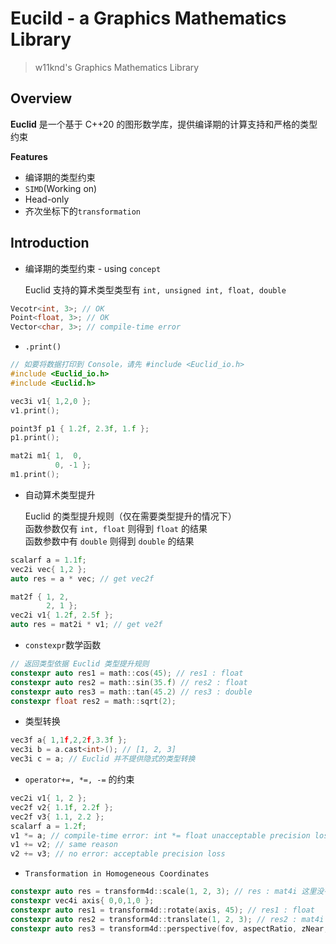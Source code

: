# Eucild - a Graphics Mathematics Library
> w11knd's Graphics Mathematics Library

## Overview
**Euclid** 是一个基于 C++20 的图形数学库，提供编译期的计算支持和严格的类型约束

**Features**
- 编译期的类型约束
- ```SIMD```(Working on)
- Head-only
- 齐次坐标下的```transformation```

## Introduction
- 编译期的类型约束 - using ```concept```
    
    Euclid 支持的算术类型类型有 ```int, unsigned int, float, double```
```c++
Vecotr<int, 3>; // OK
Point<float, 3>; // OK
Vector<char, 3>; // compile-time error
```
- ```.print()```
```c++
// 如要将数据打印到 Console，请先 #include <Euclid_io.h>
#include <Euclid_io.h>
#include <Euclid.h>

vec3i v1{ 1,2,0 };
v1.print();

point3f p1 { 1.2f, 2.3f, 1.f };
p1.print();

mat2i m1{ 1,  0,
          0, -1 };
m1.print();
```


- 自动算术类型提升
    
    Euclid 的类型提升规则（仅在需要类型提升的情况下）\
    函数参数仅有 ```int, float``` 则得到 ```float``` 的结果 \
    函数参数中有 ```double``` 则得到 ```double``` 的结果

```c++
scalarf a = 1.1f;
vec2i vec{ 1,2 };
auto res = a * vec; // get vec2f

mat2f { 1, 2,
        2, 1 };
vec2i v1{ 1.2f, 2.5f };
auto res = mat2i * v1; // get ve2f
```

- ```constexpr```数学函数
```c++
// 返回类型依据 Euclid 类型提升规则
constexpr auto res1 = math::cos(45); // res1 : float
constexpr auto res2 = math::sin(35.f) // res2 : float
constexpr auto res3 = math::tan(45.2) // res3 : double
constexpr float res2 = math::sqrt(2);
```

- 类型转换
```c++
vec3f a{ 1,1f,2,2f,3.3f };
vec3i b = a.cast<int>(); // [1, 2, 3]
vec3i c = a; // Euclid 并不提供隐式的类型转换
```

- ```operator+=, *=, -=``` 的约束
```c++
vec2i v1{ 1, 2 };
vec2f v2{ 1.1f, 2.2f };
vec2f v3{ 1.1, 2.2 };
scalarf a = 1.2f;
v1 *= a; // compile-time error: int *= float unacceptable precision loss
v1 += v2; // same reason
v2 += v3; // no error: acceptable precision loss
```

- ```Transformation in Homogeneous Coordinates```
```c++
constexpr auto res = transform4d::scale(1, 2, 3); // res : mat4i 这里没有必要提升类型
constexpr vec4i axis{ 0,0,1,0 };
constexpr auto res1 = transform4d::rotate(axis, 45); // res1 : float
constexpr auto res2 = transform4d::translate(1, 2, 3); // res2 : mat4i same reason with res
constexpr auto res3 = transform4d::perspective(fov, aspectRatio, zNear, zFar); // 返回类型依据 Euclid 类型提升原则
```
